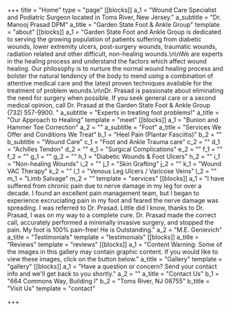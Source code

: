 +++
title = "Home"
type = "page"
[[blocks]]
a_1 = "Wound Care Specialist and Podiatric Surgeon located in Toms River, New Jersey."
a_subtitle = "Dr. Manooj Prasad DPM"
a_title = "Garden State Foot &amp; Ankle Group"
template = "about"
[[blocks]]
a_1 = "Garden State Foot and Ankle Group is dedicated to serving the growing population of patients suffering from diabetic wounds, lower extremity ulcers, post-surgery wounds, traumatic wounds, radiation related and other difficult, non-healing wounds.\n\nWe are experts in the healing process and understand the factors which affect wound healing. Our philosophy is to nurture the normal wound healing process and bolster the natural tendency of the body to mend using a combination of attentive medical care and the latest proven techniques available for the treatment of problem wounds.\n\nDr. Prasad is passionate about eliminating the need for surgery when possible.  If you seek general care or a second medical opinion, call Dr. Prasad at the Garden State Foot & Ankle Group (732)  557-9900. "
a_subtitle = "Experts in treating foot problems!"
a_title = "Our Approach to Healing"
template = "meet"
[[blocks]]
a_1 = "Bunion and Hammer Toe Correction"
a_2 = ""
a_subtitle = "Foot"
a_title = "Services We Offer and Conditions We Treat"
b_1 = "Heel Pain (Plantar Fasciitis)"
b_2 = ""
b_subtitle = "Wound Care"
c_1 = "Foot and Ankle Trauma care"
c_2 = ""
d_1 = "Achilles Tendon"
d_2 = ""
e_1 = "Surgical Complications"
e_2 = ""
f_1 = ""
f_2 = ""
g_1 = ""
g_2 = ""
h_1 = "Diabetic Wounds & Foot Ulcers"
h_2 = ""
i_1 = "Non-healing Wounds"
i_2 = ""
j_1 = "Skin Grafting"
j_2 = ""
k_1 = "Wound VAC Therapy"
k_2 = ""
l_1 = "Venous Leg Ulcers / Varicose Veins"
l_2 = ""
m_1 = "Limb Salvage"
m_2 = ""
template = "services"
[[blocks]]
a_1 = "I have suffered from chronic pain due to nerve damage in my leg for over a decade. I found an excellent pain management team, but I began to experience excruciating pain in my foot and feared the nerve damage was spreading. I was referred to Dr. Prasad. Little did I know, thanks to Dr. Prasad, I was on my way to a complete cure. Dr. Prasad made the correct call, accurately performed a minimally invasive surgery, and stopped the pain. My foot is 100% pain-free! He is Outstanding."
a_2 = "M.E. Genievich"
a_title = "Testimonials"
template = "testimonials"
[[blocks]]
a_title = "Reviews"
template = "reviews"
[[blocks]]
a_1 = "Content Warning: Some of the images in this gallery may contain graphic content. If you would like to view these images, click on the button below."
a_title = "Gallery"
template = "gallery"
[[blocks]]
a_1 = "Have a question or concern? Send your contact info and we'll get back to you shortly."
a_2 = ""
a_title = "Contact Us"
b_1 = "664 Commons Way, Building I"
b_2 = "Toms River, NJ 08755"
b_title = "Visit Us"
template = "contact"

+++
